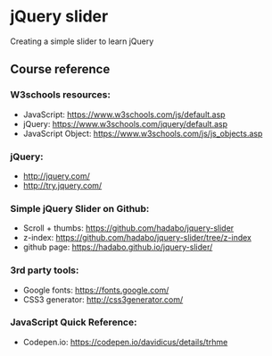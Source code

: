 # jQuery slider
Creating a simple slider to learn jQuery

## Course reference

### W3schools resources:
 * JavaScript: https://www.w3schools.com/js/default.asp
 * jQuery: https://www.w3schools.com/jquery/default.asp
 * JavaScript Object: https://www.w3schools.com/js/js_objects.asp


### jQuery:
 * http://jquery.com/
 * http://try.jquery.com/


### Simple jQuery Slider on Github:
 * Scroll + thumbs: https://github.com/hadabo/jquery-slider
 * z-index: https://github.com/hadabo/jquery-slider/tree/z-index
 * github page: https://hadabo.github.io/jquery-slider/


### 3rd party tools:
 * Google fonts: https://fonts.google.com/
 * CSS3 generator: http://css3generator.com/


### JavaScript Quick Reference:
 * Codepen.io: https://codepen.io/davidicus/details/trhme



